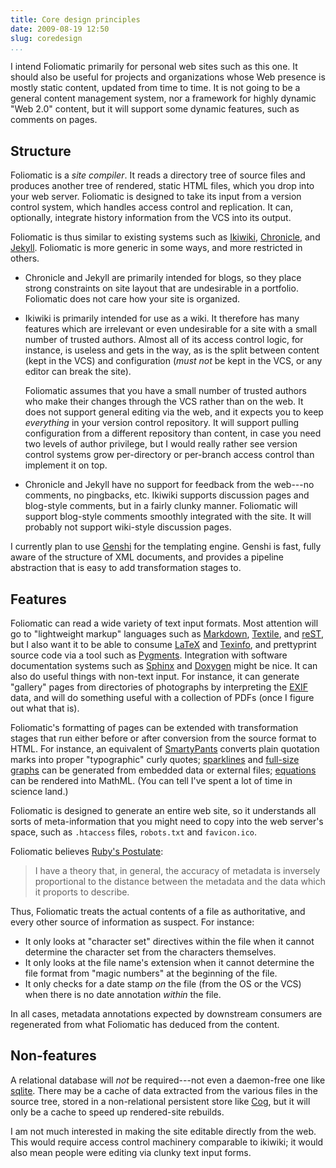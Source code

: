 ```yaml
---
title: Core design principles
date: 2009-08-19 12:50
slug: coredesign
...
```


I intend Foliomatic primarily for personal web sites such as this one.
It should also be useful for projects and organizations whose Web
presence is mostly static content, updated from time to time. It is
not going to be a general content management system, nor a framework
for highly dynamic "Web 2.0" content, but it will support some dynamic
features, such as comments on pages.

## Structure

Foliomatic is a *site compiler*. It reads a directory tree of source
files and produces another tree of rendered, static HTML files, which
you drop into your web server. Foliomatic is designed to take its
input from a version control system, which handles access control and
replication. It can, optionally, integrate history information from
the VCS into its output.

Foliomatic is thus similar to existing systems such as [Ikiwiki][],
[Chronicle][], and [Jekyll][]. Foliomatic is more generic in some
ways, and more restricted in others.

[Ikiwiki]: http://ikiwiki.info/
[Chronicle]: http://www.steve.org.uk/Software/chronicle/
[Jekyll]: http://jekyllrb.com/

<!--more-->

* Chronicle and Jekyll are primarily intended for blogs, so they place
  strong constraints on site layout that are undesirable in a
  portfolio. Foliomatic does not care how your site is organized.

* Ikiwiki is primarily intended for use as a wiki. It therefore has
  many features which are irrelevant or even undesirable for a site
  with a small number of trusted authors. Almost all of its access
  control logic, for instance, is useless and gets in the way, as is
  the split between content (kept in the VCS) and configuration (*must
  not* be kept in the VCS, or any editor can break the site).

  Foliomatic assumes that you have a small number of trusted authors
  who make their changes through the VCS rather than on the web. It
  does not support general editing via the web, and it expects you to
  keep *everything* in your version control repository. It will
  support pulling configuration from a different repository than
  content, in case you need two levels of author privilege, but I
  would really rather see version control systems grow per-directory
  or per-branch access control than implement it on top.

* Chronicle and Jekyll have no support for feedback from the web---no
  comments, no pingbacks, etc. Ikiwiki supports discussion pages and
  blog-style comments, but in a fairly clunky manner. Foliomatic will
  support blog-style comments smoothly integrated with the site. It
  will probably not support wiki-style discussion pages.

I currently plan to use [Genshi][] for the templating engine. Genshi
is fast, fully aware of the structure of XML documents, and provides a
pipeline abstraction that is easy to add transformation stages to.

## Features

Foliomatic can read a wide variety of text input formats. Most
attention will go to "lightweight markup" languages such as
[Markdown][], [Textile][], and [reST][], but I also want it to be able
to consume [LaTeX][] and [Texinfo][], and prettyprint source code via
a tool such as [Pygments][]. Integration with software documentation
systems such as [Sphinx][] and [Doxygen][] might be nice. It can also
do useful things with non-text input. For instance, it can generate
"gallery" pages from directories of photographs by interpreting the
[EXIF][] data, and will do something useful with a collection of
PDFs (once I figure out what that is).

Foliomatic's formatting of pages can be extended with transformation
stages that run either before or after conversion from the source
format to HTML. For instance, an equivalent of [SmartyPants][]
converts plain quotation marks into proper "typographic" curly quotes;
[sparklines][] and [full-size graphs][] can be generated from embedded
data or external files; [equations][] can be rendered into MathML.
(You can tell I've spent a lot of time in science land.)

Foliomatic is designed to generate an entire web site, so it
understands all sorts of meta-information that you might need to copy
into the web server's space, such as `.htaccess` files, `robots.txt`
and `favicon.ico`.

Foliomatic believes [Ruby's Postulate][]:

> I have a theory that, in general, the accuracy of metadata is
> inversely proportional to the distance between the metadata and the
> data which it proports to describe.

Thus, Foliomatic treats the actual contents of a file as
authoritative, and every other source of information as suspect. For
instance:

* It only looks at "character set" directives within the file when it
  cannot determine the character set from the characters themselves.
* It only looks at the file name's extension when it cannot determine
  the file format from "magic numbers" at the beginning of the file.
* It only checks for a date stamp *on* the file (from the OS or the
  VCS) when there is no date annotation *within* the file.

In all cases, metadata annotations expected by downstream consumers
are regenerated from what Foliomatic has deduced from the content.

## Non-features

A relational database will *not* be required---not even a daemon-free
one like [sqlite][]. There may be a cache of data extracted from the
various files in the source tree, stored in a non-relational
persistent store like [Cog][], but it will only be a cache to speed up
rendered-site rebuilds.

I am not much interested in making the site editable directly from the
web. This would require access control machinery comparable to
ikiwiki; it would also mean people were editing via clunky text input
forms.

[Markdown]: http://daringfireball.net/projects/markdown/
[Textile]: https://web.archive.org/web/20211101050424/http://www.txstyle.org/
[reST]: http://docutils.sourceforge.net/rst.html
[LaTeX]: http://www.latex-project.org/
[Texinfo]: http://www.gnu.org/software/texinfo/
[Pygments]: http://pygments.org/
[Sphinx]: http://sphinx-doc.org/
[Doxygen]: http://www.doxygen.org/
[EXIF]: http://en.wikipedia.org/wiki/Exchangeable_image_file_format
[Genshi]: http://genshi.edgewall.org/
[SmartyPants]: http://daringfireball.net/projects/smartypants/
[sparklines]: https://web.archive.org/web/20080929045619/http://sparkline.org/
[full-size graphs]: http://matplotlib.org/
[equations]: http://www1.chapman.edu/~jipsen/mathml/asciimath.html
[Ruby's Postulate]: http://intertwingly.net/blog/2004/09/23/Copy-and-Paste
[sqlite]: http://www.sqlite.org/
[Cog]: http://itamarst.org/software/cog/
